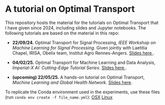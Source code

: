 # A tutorial on Optimal Transport

This repository hosts the material for the tutorials on Optimal Transport that I have given since 2024,  including slides and Jupyter notebooks. The following tutorials are based on the material in this repo: 

- **22/09/24.** Optimal Transport for Signal Processing, *IEEE Workshop on Machine Learning for Signal Processing*.  Given jointly with Laetitia Chapel, IRISA, Obelix team, Institut Agro Rennes-Angers. [Slides here ](https://github.com/felipe-tobar/OT-tutorial/blob/main/slides/talk_MLSP.pdf).

- **04/02/25.** Optimal Transport for Machine Learning and Data Analysis, *Imperial-X AI: Cutting-Edge Tutorial Series*. [Slides here ](https://github.com/felipe-tobar/OT-tutorial/blob/main/slides/talk_IX.pdf).

- **(upcoming) 22/05/25.** A hands-on tutorial on Optimal Transport, *Machine Learning and Global Health Network*. [Slides here](https://github.com/felipe-tobar/OT-tutorial/blob/main/slides/talk_MLGH.pdf).



To replicate the Conda environment used in the experiments, use these files (run `conda env create -f file_name.yml`): 
[OSX](https://github.com/felipe-tobar/OT-tutorial/blob/main/Codes/environment_osx.yml)
[Linux](https://github.com/felipe-tobar/OT-tutorial/blob/main/Codes/environment_linux.yml)


